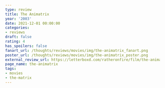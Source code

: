 ```yaml
---
type: review
title: The Animatrix
year: '2003'
date: 2021-12-01 00:00:00
categories:
- reviews
draft: false
rating: 4
has_spoilers: false
fanart_url: /thoughts/reviews/movies/img/the-animatrix_fanart.png
poster_url: /thoughts/reviews/movies/img/the-animatrix_poster.png
external_review_url: https://letterboxd.com/ratheronfire/film/the-animatrix/
page_name: the-animatrix
tags:
- movies
- the-matrix
---
```


